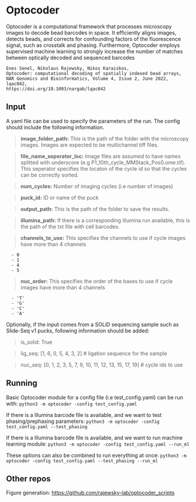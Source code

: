 # Optocoder
Optocoder is a computational framework that processes microscopy images to decode bead barcodes in space. It efficiently aligns images, detects beads, and corrects for confounding factors of the fluorescence signal, such as crosstalk and phasing. Furthermore, Optocoder employs supervised machine learning to strongly increase the number of matches between optically decoded and sequenced barcodes

```
Enes Senel, Nikolaus Rajewsky, Nikos Karaiskos, 
Optocoder: computational decoding of spatially indexed bead arrays, 
NAR Genomics and Bioinformatics, Volume 4, Issue 2, June 2022, lqac042, 
https://doi.org/10.1093/nargab/lqac042
```


## Input
A yaml file can be used to specify the parameters of the run. The config should include the following information.

> **image_folder_path:** This is the path of the folder with the microscopy images. Images are expected to be multichannel tiff files.

> **file_name_seperator_loc:** Image files are assumed to have names splitted with underscore (e.g P1_10th_cycle_MMStack_Pos0.ome.tif). This seperator specifies the locaton of the cycle id so that the cycles can be correctly sorted.

> **num_cycles:** Number of imaging cycles (i.e number of images)

> **puck_id:** ID or name of the puck

> **output_path:** This is the path of the folder to save the results.

> **illumina_path:** If there is a corresponding illumina run available, this is the path of the txt file with cell barcodes.

> **channels_to_use:** This specifies the channels to use if cycle images have more than 4 channels
```
  - 0
  - 1
  - 4
  - 5
```

> **nuc_order:** This specifies the order of the bases to use if cycle images have more than 4 channels
```
  - 'T'
  - 'G'
  - 'C'
  - 'A'
```
Optionally, if the input comes from a SOLiD sequencing sample such as Slide-Seq v1 pucks, following information should be added:

> is_solid: True

> lig_seq: [1, 6, 0, 5, 4, 3, 2] # ligation sequence for the sample

> nuc_seq: [0, 1, 2, 3, 5, 7, 9, 10, 11, 12, 13, 15, 17, 19] # cycle ids to use

## Running
Basic Optocoder module for a config file (i.e test_config.yaml) can be run with:
```python3 -m optocoder -config test_config.yaml```

If there is a Illumina barcode file is available, and we want to test phasing/prephasing parameters:
```python3 -m optocoder -config test_config.yaml --test_phasing```

If there is a Illumina barcode file is available, and we want to run machine learning module:
```python3 -m optocoder -config test_config.yaml --run_ml```

These options can also be combined to run everything at once:
```python3 -m optocoder -config test_config.yaml --test_phasing --run_ml```


## Other repos
Figure generation: https://github.com/rajewsky-lab/optocoder_scripts
